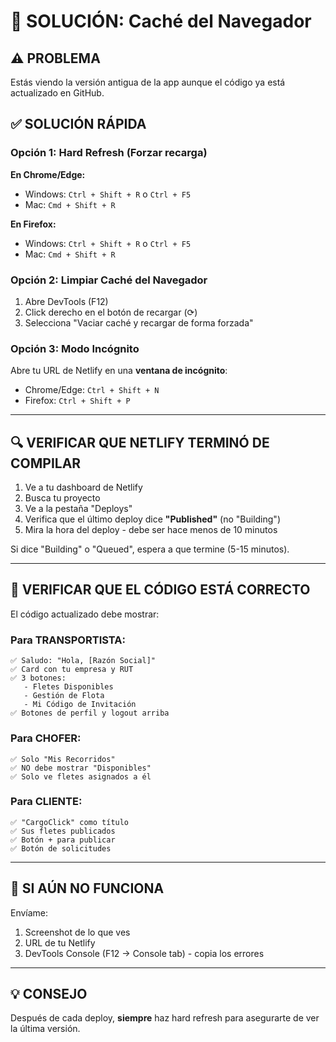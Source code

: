 # 🔧 SOLUCIÓN: Caché del Navegador

## ⚠️ PROBLEMA
Estás viendo la versión antigua de la app aunque el código ya está actualizado en GitHub.

## ✅ SOLUCIÓN RÁPIDA

### Opción 1: Hard Refresh (Forzar recarga)

**En Chrome/Edge:**
- Windows: `Ctrl + Shift + R` o `Ctrl + F5`
- Mac: `Cmd + Shift + R`

**En Firefox:**
- Windows: `Ctrl + Shift + R` o `Ctrl + F5`
- Mac: `Cmd + Shift + R`

### Opción 2: Limpiar Caché del Navegador

1. Abre DevTools (F12)
2. Click derecho en el botón de recargar (⟳)
3. Selecciona "Vaciar caché y recargar de forma forzada"

### Opción 3: Modo Incógnito

Abre tu URL de Netlify en una **ventana de incógnito**:
- Chrome/Edge: `Ctrl + Shift + N`
- Firefox: `Ctrl + Shift + P`

---

## 🔍 VERIFICAR QUE NETLIFY TERMINÓ DE COMPILAR

1. Ve a tu dashboard de Netlify
2. Busca tu proyecto
3. Ve a la pestaña "Deploys"
4. Verifica que el último deploy dice **"Published"** (no "Building")
5. Mira la hora del deploy - debe ser hace menos de 10 minutos

Si dice "Building" o "Queued", espera a que termine (5-15 minutos).

---

## 🧪 VERIFICAR QUE EL CÓDIGO ESTÁ CORRECTO

El código actualizado debe mostrar:

### Para TRANSPORTISTA:
```
✅ Saludo: "Hola, [Razón Social]"
✅ Card con tu empresa y RUT
✅ 3 botones:
   - Fletes Disponibles
   - Gestión de Flota
   - Mi Código de Invitación
✅ Botones de perfil y logout arriba
```

### Para CHOFER:
```
✅ Solo "Mis Recorridos"
✅ NO debe mostrar "Disponibles"
✅ Solo ve fletes asignados a él
```

### Para CLIENTE:
```
✅ "CargoClick" como título
✅ Sus fletes publicados
✅ Botón + para publicar
✅ Botón de solicitudes
```

---

## 🐛 SI AÚN NO FUNCIONA

Envíame:
1. Screenshot de lo que ves
2. URL de tu Netlify
3. DevTools Console (F12 → Console tab) - copia los errores

---

## 💡 CONSEJO

Después de cada deploy, **siempre** haz hard refresh para asegurarte de ver la última versión.
